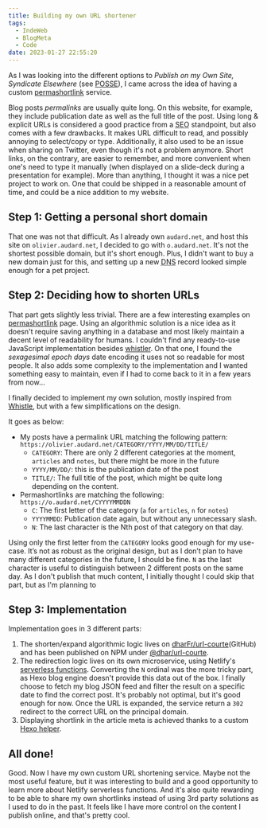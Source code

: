 ```yaml
---
title: Building my own URL shortener
tags:
  - IndeWeb
  - BlogMeta
  - Code
date: 2023-01-27 22:55:20
---
```


<p class="p-bridgy-mastodon-content" style="display: none;">
  #BlogPost: Building my own URL shortener. 
  #blog #IndeWeb #permashortlink
</p>
<data class="p-bridgy-omit-link" value="false"></data>

As I was looking into the different options to _Publish on my Own Site, Syndicate Elsewhere_ (see [<abbr>POSSE</abbr>](https://indieweb.org/POSSE)), I came across the idea of having a custom [permashortlink](https://indieweb.org/permashortlink) service.
<!-- more -->

Blog posts _permalinks_ are usually quite long. On this website, for example, they include publication date as well as the full title of the post. Using long &  explicit URLs is considered a good practice from a <abbr title="Search Engine Optimisation">SEO</abbr> standpoint, but also comes with a few drawbacks. It makes URL difficult to read, and possibly annoying to select/copy or type. Additionally, it also used to be an issue when sharing on Twitter, even though it's not a problem anymore. Short links, on the contrary, are easier to remember, and more convenient when one's need to type it manually (when displayed on a slide-deck during a presentation for example). 
More than anything, I thought it was a nice pet project to work on. One that could be shipped in a reasonable amount of time, and could be a nice addition to my website. 

## Step 1: Getting a personal short domain

That one was not that difficult. As I already own `audard.net`, and host this site on `olivier.audard.net`, I decided to go with `o.audard.net`. It's not the shortest possible domain, but it's short enough. Plus, I didn't want to buy a new domain just for this, and setting up a new <abbr title="Domain Name System">DNS</abbr> record looked simple enough for a pet project. 

## Step 2: Deciding how to shorten URLs

That part gets slightly less trivial. There are a few interesting examples on [permashortlink](https://indieweb.org/permashortlink) page. Using an algorithmic solution is a nice idea as it doesn't require saving anything in a database and most likely maintain a decent level of readability for humans. 
I couldn't find any ready-to-use JavaScript implementation besides [whistler](https://www.npmjs.com/package/whistler). On that one, I found the _sexagesimal epoch days_ date encoding it uses not so readable for most people. It also adds some complexity to the implementation and I wanted something easy to maintain, even if I had to come back to it in a few years from now...

I finally decided to implement my own solution, mostly inspired from [Whistle](https://tantek.pbworks.com/w/page/21743973/Whistle#design), but with a few simplifications on the design. 

It goes as below:

 - My posts have a permalink URL matching the following pattern: `https://olivier.audard.net/CATEGORY/YYYY/MM/DD/TITLE/`
   - `CATEGORY`: There are only 2 different categories at the moment, `articles` and `notes`, but there might be more in the future
   - `YYYY/MM/DD/`: this is the publication date of the post
   - `TITLE/`: The full title of the post, which might be quite long depending on the content.
 - Permashortlinks are matching the following: `https://o.audard.net/CYYYYMMDDN`
   - `C`: The first letter of the category (`a` for `articles`, `n` for `notes`)
   - `YYYYMMDD`: Publication date again, but without any unnecessary slash.
   - `N`: The last character is the Nth post of that category on that day.

Using only the first letter from the `CATEGORY` looks good enough for my use-case. It’s not as robust as the original design, but as I don’t plan to have many different categories in the future, I should be fine.
`N` as the last character is useful to distinguish between 2 different posts on the same day. As I don't publish that much content, I initially thought I could skip that part, but as I'm planning to 

## Step 3: Implementation

Implementation goes in 3 different parts:
 1. The shorten/expand algorithmic logic lives on [dharFr/url-courte](https://github.com/dharFr/url-courte)(GitHub) and has been published on NPM under [@dhar/url-courte](https://www.npmjs.com/package/@dhar/url-courte). 
 2. The redirection logic lives on its own microservice, using Netlify's [serverless functions](https://docs.netlify.com/functions/overview/). Converting the `N` ordinal was the more tricky part, as Hexo blog engine doesn't provide this data out of the box. I finally choose to fetch my blog JSON feed and filter the result on a specific date to find the correct post. It's probably not optimal, but it's good enough for now. Once the URL is expanded, the service return a `302` redirect to the correct URL on the principal domain.
 3. Displaying shortlink in the article meta is achieved thanks to a custom [Hexo helper](https://hexo.io/api/helper).

## All done!

Good. Now I have my own custom URL shortening service. Maybe not the most useful feature, but it was interesting to build and a good opportunity to learn more about Netlify serverless functions. And it's also quite rewarding to be able to share my own shortlinks instead of using 3rd party solutions as I used to do in the past. It feels like I have more control on the content I publish online, and that's pretty cool.
